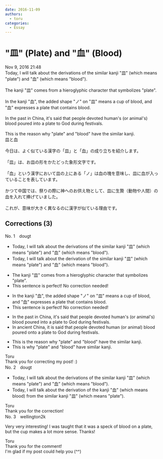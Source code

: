 ```yaml
---
date: 2016-11-09
authors:
  - toru
categories:
  - Essay
---
```


<h1 id="subject_show">"皿" (Plate) and "血" (Blood)</h1>
<div class="date">Nov 9, 2016 21:48</div>
<div id="post"><div id="body_show_ori">
Today, I will talk about the derivations of the similar kanji "皿" (which means "plate") and "血" (which means "blood").<br/><br/>The kanji "皿" comes from a hieroglyphic character that symbolizes "plate".<br/><br/>In the kanji "血", the added shape "ノ" on "皿" means a cup of blood, and "血" expresses a plate that contains blood.<br/><br/>In the past in China, it's said that people devoted human's (or animal's) blood poured into a plate to God during festivals.<br/><br/>This is the reason why "plate" and "blood" have the similar kanji.
</div></div>

<!-- more -->

<div id="post_ja"><div id="body_show_mo">
皿と血<br/><br/>今日は、よく似ている漢字の「皿」と「血」の成り立ちを紹介します。<br/><br/>「皿」は、お皿の形をかたどった象形文字です。<br/><br/>「血」という漢字において皿の上にある「ノ」は血の塊を意味し、皿に血が入っていることを表しています。<br/><br/>かつて中国では、祭りの際に神へのお供え物として、皿に生贄（動物や人間）の血を入れて捧げていました。<br/><br/>これが、意味が大きく異なるのに漢字が似ている理由です。
</div></div>

## Corrections (3)
<div id="block"><div class="first_name"> No. 1　<span class="just_name">dougt</span></div><div id="block2">
<ul class="correction_field">
<li class="incorrect">Today, I will talk about the derivations of the similar kanji "皿" (which means "plate") and "血" (which means "blood").</li>
<li class="corrected correct">
Today, I will talk about the derivation of the similar kanji "皿" (which means "plate") and "血" (which means "blood").
</li>
</ul>
<ul class="correction_field">
<li class="incorrect">The kanji "皿" comes from a hieroglyphic character that symbolizes "plate".</li>
<li class="corrected perfect">This sentence is perfect! No correction needed!</li>
</ul>
<ul class="correction_field">
<li class="incorrect">In the kanji "血", the added shape "ノ" on "皿" means a cup of blood, and "血" expresses a plate that contains blood.</li>
<li class="corrected perfect">This sentence is perfect! No correction needed!</li>
</ul>
<ul class="correction_field">
<li class="incorrect">In the past in China, it's said that people devoted human's (or animal's) blood poured into a plate to God during festivals.</li>
<li class="corrected correct">
In ancient China, it is said that people devoted human (or animal) blood poured onto a plate to God during festivals.
</li>
</ul>
<ul class="correction_field">
<li class="incorrect">This is the reason why "plate" and "blood" have the similar kanji.</li>
<li class="corrected correct">
This is why "plate" and "blood" have similar kanji.
</li>
</ul>
</div><div class="name"><span class="just_name">Toru</span><br>
Thank you for correcting my post! :)
</div>
</div>
<div id="block"><div class="first_name"> No. 2　<span class="just_name">dougt</span></div><div id="block2">
<ul class="correction_field">
<li class="incorrect">Today, I will talk about the derivations of the similar kanji "皿" (which means "plate") and "血" (which means "blood").</li>
<li class="corrected correct">
Today, I will talk about the derivation of the kanji "血" (which means blood) from the similar kanji "皿" (which means "plate").
</li>
</ul>
</div><div class="name"><span class="just_name">Toru</span><br>
Thank you for the correction!
</div>
</div>
<div id="block"><div class="first_name"> No. 3　<span class="just_name">wellington2k</span></div><div id="block2">
<p class="comment_small">
 Very very interesting! I was taught that it was a speck of blood on a plate, but the cup makes a lot more sense. Thanks!
</p>

</div><div class="name"><span class="just_name">Toru</span><br>
Thank you for the comment!<br/>I'm glad if my post could help you (^^)
</div>
</div>
